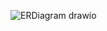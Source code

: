 
![ERDiagram drawio](https://github.com/user-attachments/assets/71e5106b-79cd-44fa-9a93-99acca495f25)

